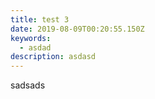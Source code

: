 ```yaml
---
title: test 3
date: 2019-08-09T00:20:55.150Z
keywords:
  - asdad
description: asdasd
---
```

sadsads
